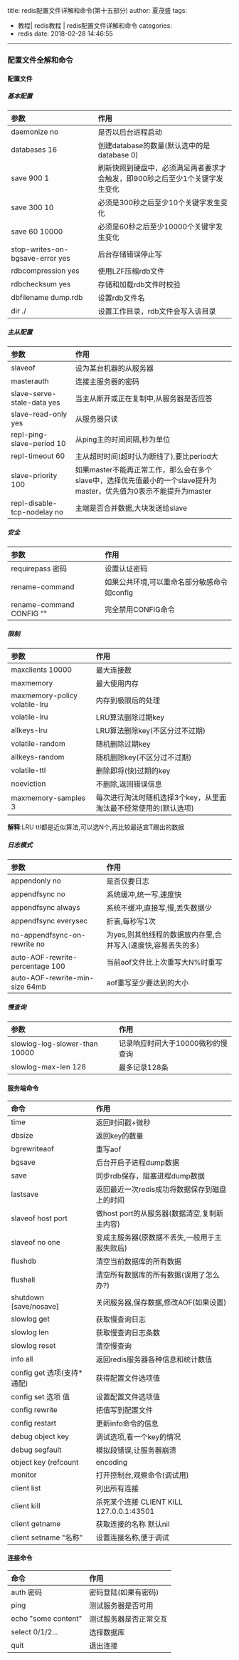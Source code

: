 title: redis配置文件详解和命令(第十五部分)
author: 夏茂盛
tags:
  - 教程| redis教程 | redis配置文件详解和命令
categories:
  - redis
date: 2018-02-28 14:46:55
---
### 配置文件全解和命令
#### 配置文件
##### 基本配置
|参数|作用|
|:----|:----|
|daemonize no |是否以后台进程启动|
|databases 16 |创建database的数量(默认选中的是database 0)|
|save 900 1 |刷新快照到硬盘中，必须满足两者要求才会触发，即900秒之后至少1个关键字发生变化|
|save 300 10 |必须是300秒之后至少10个关键字发生变化|
|save 60 10000|必须是60秒之后至少10000个关键字发生变化|
|stop-writes-on-bgsave-error yes|后台存储错误停止写|
|rdbcompression yes|使用LZF压缩rdb文件|
|rdbchecksum yes|存储和加载rdb文件时校验|
|dbfilename dump.rdb|设置rdb文件名|
|dir ./ |设置工作目录，rdb文件会写入该目录|
##### 主从配置
|参数|作用|
|:----|:----|
|slaveof <masterip> <masterport>| 设为某台机器的从服务器|
|masterauth <master-password>  |连接主服务器的密码|
|slave-serve-stale-data yes  |当主从断开或正在复制中,从服务器是否应答|
|slave-read-only yes |从服务器只读|
|repl-ping-slave-period 10 |从ping主的时间间隔,秒为单位|
|repl-timeout 60|主从超时时间(超时认为断线了),要比period大|
|slave-priority 100 |如果master不能再正常工作，那么会在多个slave中，选择优先值最小的一个slave提升为master，优先值为0表示不能提升为master|
|repl-disable-tcp-nodelay no|主端是否合并数据,大块发送给slave|
##### 安全
|参数|作用|
|:----|:----|
|requirepass 密码|设置认证密码|
|rename-command <normal-cmd> <new-cmd> |如果公共环境,可以重命名部分敏感命令 如config|
|rename-command CONFIG "" |完全禁用CONFIG命令|
##### 限制
|参数|作用|
|:----|:----|
|maxclients 10000|最大连接数|
|maxmemory <bytes>|最大使用内存|
|maxmemory-policy volatile-lru|内存到极限后的处理|
|volatile-lru | LRU算法删除过期key|
|allkeys-lru | LRU算法删除key(不区分过不过期)|
|volatile-random | 随机删除过期key|
|allkeys-random | 随机删除key(不区分过不过期)|
|volatile-ttl | 删除即将(快)过期的key|
|noeviction | 不删除,返回错误信息|
|maxmemory-samples 3|每次进行淘汰时随机选择3个key，从里面淘汰最不经常使用的(默认选项)|
**解释**:LRU ttl都是近似算法,可以选N个,再比较最适宜T踢出的数据
##### 日志模式
|参数|作用|
|:----|:----|
|appendonly no|是否仅要日志|
|appendfsync no|系统缓冲,统一写,速度快|
|appendfsync always|系统不缓冲,直接写,慢,丢失数据少|
|appendfsync everysec|折衷,每秒写1次|
|no-appendfsync-on-rewrite no |为yes,则其他线程的数据放内存里,合并写入(速度快,容易丢失的多)|
|auto-AOF-rewrite-percentage 100 |当前aof文件比上次重写大N%时重写|
|auto-AOF-rewrite-min-size 64mb |aof重写至少要达到的大小|

##### 慢查询
|参数|作用|
|:----|:----|
|slowlog-log-slower-than 10000|记录响应时间大于10000微秒的慢查询|
|slowlog-max-len 128|最多记录128条|
#### 服务端命令
|命令|作用|
|:----|:----|
|time | 返回时间戳+微秒|
|dbsize| 返回key的数量|
|bgrewriteaof| 重写aof|
|bgsave |后台开启子进程dump数据|
|save |同步rdb保存，阻塞进程dump数据|
|lastsave |返回最近一次redis成功将数据保存到磁盘上的时间|
|slaveof host port|做host port的从服务器(数据清空,复制新主内容)|
|slaveof no one|变成主服务器(原数据不丢失,一般用于主服失败后)|
|flushdb  |清空当前数据库的所有数据|
|flushall |清空所有数据库的所有数据(误用了怎么办?)|
|shutdown [save/nosave] |关闭服务器,保存数据,修改AOF(如果设置)|
|slowlog get |获取慢查询日志|
|slowlog len |获取慢查询日志条数|
|slowlog reset |清空慢查询|
|info all|返回redis服务器各种信息和统计数值|
|config get 选项(支持*通配)|获得配置文件选项值|
|config set 选项 值|设置配置文件选项值|
|config rewrite| 把值写到配置文件|
|config restart |更新info命令的信息|
|debug object key|调试选项,看一个key的情况|
|debug segfault |模拟段错误,让服务器崩溃|
|object key (refcount|encoding|idletime)||
|monitor |打开控制台,观察命令(调试用)|
|client list|列出所有连接|
|client kill |杀死某个连接  CLIENT KILL 127.0.0.1:43501|
|client getname |获取连接的名称 默认nil|
|client setname "名称"|设置连接名称,便于调试|
#### 连接命令
|命令|作用|
|:----|:----|
|auth 密码|密码登陆(如果有密码)|
|ping|测试服务器是否可用|
|echo "some content" |测试服务器是否正常交互|
|select 0/1/2...|选择数据库|
|quit |退出连接|